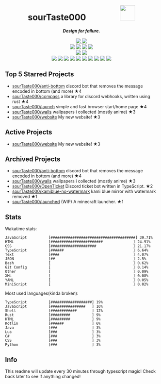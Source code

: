 <!-- deno-fmt-ignore-file -->
<h1 align="center">sourTaste000&emsp;&emsp;&emsp;&emsp;<img src="https://avatars.githubusercontent.com/u/47074495" width="50px"></h1>
<div align="center">
  <b><i>Design for failure.</i></b>
  <br />
  <br />
  <a href="https://heartbeat.sourtaste000.dev">
    <img src="https://img.shields.io/badge/dynamic/json?color=e9d3d0&label=Last%20seen&query=last_beat_formatted&suffix=%20ago&url=https%3A%2F%2Fheartbeat.sourtaste000.dev%2Fapi%2Fstats" />
  </a>
  <img src="https://img.shields.io/badge/Discord-sourTaste000%232391-ffd3da?labelColor=4c566a&logo=Discord" />
  <br />
  <img src="https://img.shields.io/badge/-Vim-%23ffc9e5?logo=Vim&labelColor=4c566a" />
  <img src="https://img.shields.io/badge/-CLion-%23f69ee1?logo=CLion&labelColor=4c566a" />
  <img src="https://img.shields.io/badge/-IntellJ IDEA-%23ffcee0?logo=IntelliJIDEA&labelColor=4c566a" />
  <img src="https://img.shields.io/badge/-Visual Studio Code-%23ffbeef?logo=VisualStudioCode&labelColor=4c566a" />
  <br />
  <img src="https://img.shields.io/badge/-macOS-%23ffb4ed?logo=macOS&labelColor=4c566a" />
  <img src="https://img.shields.io/badge/-Linux-%23f4d3d5?logo=Linux&labelColor=4c566a" />
  <br />
<img src="https://img.shields.io/badge/-TypeScript-fec5bb" />
<img src="https://img.shields.io/badge/-Rust-ece4db" />
<img src="https://img.shields.io/badge/-HTML-ffe5d9" />
<img src="https://img.shields.io/badge/-other-ffd7ba" />
<img src="https://img.shields.io/badge/-JavaScript-fcd5ce" />
<img src="https://img.shields.io/badge/-Shell-fec89a" />
<img src="https://img.shields.io/badge/-Java-e8e8e4" />
<img src="https://img.shields.io/badge/-Kotlin-d8e2dc" />
<img src="https://img.shields.io/badge/-Lua-f8edeb" />
<img src="https://img.shields.io/badge/-C#-fae1dd" />
  <br />
</div>

## Top 5 Starred Projects

- [sourTaste000/anti-bottom](https://github.com/sourTaste000/anti-bottom) discord bot that removes the message encoded in bottom (and more) ★4
- [sourTaste000/compass](https://github.com/sourTaste000/compass) a library for discord webhooks, written using rust ★4
- [sourTaste000/launch](https://github.com/sourTaste000/launch) simple and fast browser start/home page ★4
- [sourTaste000/walls](https://github.com/sourTaste000/walls) wallpapers i collected (mostly anime) ★3
- [sourTaste000/website](https://github.com/sourTaste000/website) My new website! ★3

## Active Projects

- [sourTaste000/website](https://github.com/sourTaste000/website) My new website! ★3

## Archived Projects

- [sourTaste000/anti-bottom](https://github.com/sourTaste000/anti-bottom) discord bot that removes the message encoded in bottom (and more) ★4
- [sourTaste000/walls](https://github.com/sourTaste000/walls) wallpapers i collected (mostly anime) ★3
- [sourTaste000/OpenTicket](https://github.com/sourTaste000/OpenTicket) Discord ticket bot written in TypeScript. ★2
- [sourTaste000/kamiblue-no-watermark](https://github.com/sourTaste000/kamiblue-no-watermark) kami blue mirror with watermark removed ★1
- [sourTaste000/launched](https://github.com/sourTaste000/launched) (WIP) A minecraft launcher. ★1

## Stats

Wakatime stats:
```
JavaScript          [#######################################] 39.71%
HTML                [########################              ] 24.91%
CSS                 [#####################                 ] 21.17%
TypeScript          [######                                ] 6.64%
Text                [####                                  ] 4.07%
JSON                [##                                    ] 2.5%
Bash                [                                      ] 0.62%
Git Config          [                                      ] 0.14%
Other               [                                      ] 0.09%
XML                 [                                      ] 0.08%
YAML                [                                      ] 0.05%
MiniScript          [                                      ] 0.02%
```

Most used languages(kinda broken):
```
TypeScript          [###################] 19%
JavaScript          [################   ] 16%
Shell               [############       ] 12%
Rust                [#########          ] 9%
HTML                [#########          ] 9%
Kotlin              [######             ] 6%
Java                [###                ] 3%
Lua                 [###                ] 3%
C#                  [###                ] 3%
CSS                 [###                ] 3%
Python              [###                ] 3%
```

## Info

This readme will update every 30 minutes through typescript magic! Check back later to see if anything changed!
